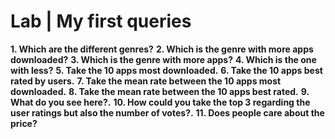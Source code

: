 # Lab | My first queries

**1. Which are the different genres?**
**2. Which is the genre with more apps downloaded?**
**3. Which is the genre with more apps?**
**4. Which is the one with less?**
**5. Take the 10 apps most downloaded.**
**6. Take the 10 apps best rated by users.**
**7. Take the mean rate between the 10 apps most downloaded.**
**8. Take the mean rate between the 10 apps best rated.**
**9. What do you see here?.**
**10. How could you take the top 3 regarding the user ratings but also the number of votes?.**
**11. Does people care about the price?**
